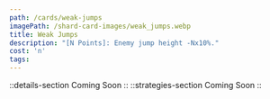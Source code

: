 ```yaml
---
path: /cards/weak-jumps
imagePath: /shard-card-images/weak_jumps.webp
title: Weak Jumps
description: "[N Points]: Enemy jump height -Nx10%."
cost: 'n'
tags:
---
```

::details-section
Coming Soon
::
::strategies-section
Coming Soon
::